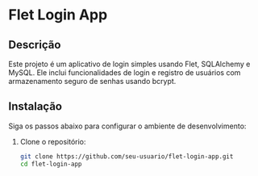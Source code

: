 # Flet Login App

## Descrição

Este projeto é um aplicativo de login simples usando Flet, SQLAlchemy e MySQL. Ele inclui funcionalidades de login e registro de usuários com armazenamento seguro de senhas usando bcrypt.

## Instalação

Siga os passos abaixo para configurar o ambiente de desenvolvimento:

1. Clone o repositório:
   ```bash
   git clone https://github.com/seu-usuario/flet-login-app.git
   cd flet-login-app
   ```
